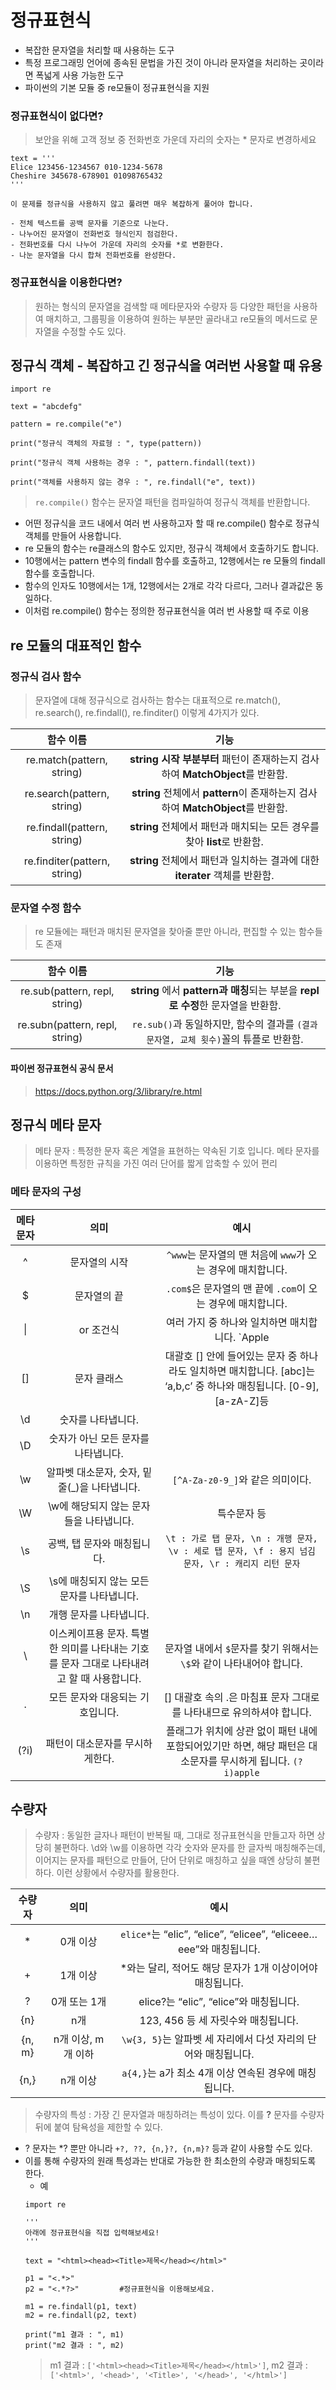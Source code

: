 # 정규표현식

- 복잡한 문자열을 처리할 때 사용하는 도구
- 특정 프로그래밍 언어에 종속된 문법을 가진 것이 아니라 문자열을 처리하는 곳이라면 폭넓게 사용 가능한 도구
- 파이썬의 기본 모듈 중 re모듈이 정규표현식을 지원

### 정규표현식이 없다면?

> 보안을 위해 고객 정보 중 전화번호 가운데 자리의 숫자는 * 문자로 변경하세요
```
text = '''
Elice 123456-1234567 010-1234-5678
Cheshire 345678-678901 01098765432
'''
```
    이 문제를 정규식을 사용하지 않고 풀려면 매우 복잡하게 풀어야 합니다.

    - 전체 텍스트를 공백 문자를 기준으로 나눈다.
    - 나누어진 문자열이 전화번호 형식인지 점검한다.
    - 전화번호를 다시 나누어 가운데 자리의 숫자를 *로 변환한다.
    - 나눈 문자열을 다시 합쳐 전화번호를 완성한다.

### 정규표현식을 이용한다면?

> 원하는 형식의 문자열을 검색할 때 메타문자와 수량자 등 다양한 패턴을 사용하여 매치하고, 
그룹핑을 이용하여 원하는 부분만 골라내고 re모듈의 메서드로 문자열을 수정할 수도 있다.

## 정규식 객체 - 복잡하고 긴 정규식을 여러번 사용할 때 유용

```
import re

text = "abcdefg"

pattern = re.compile("e")

print("정규식 객체의 자료형 : ", type(pattern))

print("정규식 객체 사용하는 경우 : ", pattern.findall(text))

print("객체를 사용하지 않는 경우 : ", re.findall("e", text))
```

> ```re.compile()``` 함수는 문자열 패턴을 컴파일하여 정규식 객체를 반환합니다.

- 어떤 정규식을 코드 내에서 여러 번 사용하고자 할 때 re.compile() 함수로 정규식 객체를 만들어 사용합니다.
- re 모듈의 함수는 re클래스의 함수도 있지만, 정규식 객체에서 호출하기도 합니다.
- 10행에서는 pattern 변수의 findall 함수를 호출하고, 12행에서는 re 모듈의 findall 함수를 호출합니다.
- 함수의 인자도 10행에서는 1개, 12행에서는 2개로 각각 다르다, 그러나 결과값은 동일하다.
- 이처럼 re.compile() 함수는 정의한 정규표현식을 여러 번 사용할 때 주로 이용

## re 모듈의 대표적인 함수

### 정규식 검사 함수

> 문자열에 대해 정규식으로 검사하는 함수는 대표적으로 re.match(), re.search(), re.findall(), re.finditer() 이렇게 4가지가 있다.

| 함수 이름 | 기능 |
|:---:|:---:|
| re.match(pattern, string)	| **string** **시작 부분부터** 패턴이 존재하는지 검사하여 **MatchObject**를 반환함. |
| re.search(pattern, string) | **string** 전체에서 **pattern**이 존재하는지 검사하여 **MatchObject**를 반환함. |
| re.findall(pattern, string) | **string** 전체에서 패턴과 매치되는 모든 경우를 찾아 **list**로 반환함. |
| re.finditer(pattern, string) | **string** 전체에서 패턴과 일치하는 결과에 대한 **iterater** 객체를 반환함. |

### 문자열 수정 함수

> re 모듈에는 패턴과 매치된 문자열을 찾아줄 뿐만 아니라, 편집할 수 있는 함수들도 존재

| 함수 이름 | 기능 |
|:---:|:---:|
| re.sub(pattern, repl, string)	| **string** 에서 **pattern과 매칭**되는 부분을 **repl로 수정**한 문자열을 반환함. |
| re.subn(pattern, repl, string) | ```re.sub()```과 동일하지만, 함수의 결과를 ```(결과 문자열, 교체 횟수)```꼴의 튜플로 반환함. |

#### 파이썬 정규표현식 공식 문서 

> <https://docs.python.org/3/library/re.html>

## 정규식 메타 문자

> 메타 문자 : 특정한 문자 혹은 계열을 표현하는 약속된 기호 입니다. 메타 문자를 이용하면 특정한 규칙을 가진 여러 단어를 짧게 압축할 수 있어 편리

### 메타 문자의 구성

| 메타 문자 | 의미 | 예시 |
|:---:|:---:|:---:|
| ^	| 문자열의 시작 | ```^www```는 문자열의 맨 처음에 ```www```가 오는 경우에 매치합니다. |
| $	| 문자열의 끝 | ```.com$```은 문자열의 맨 끝에 ```.com```이 오는 경우에 매치합니다. |
| \| | or 조건식 | 여러 가지 중 하나와 일치하면 매치합니다. `Apple |
| [] | 문자 클래스 | 대괄호 [] 안에 들어있는 문자 중 하나라도 일치하면 매치합니다. [abc]는 ‘a,b,c’ 중 하나와 매칭됩니다. [0-9],[a-zA-Z]등 |
| \d | 숫자를 나타냅니다. | |
| \D | 숫자가 아닌 모든 문자를 나타냅니다. | |
| \w | 알파벳 대소문자, 숫자, 밑줄(_)을 나타냅니다.	| ```[^A-Za-z0-9_]```와 같은 의미이다. |
| \W | \w에 해당되지 않는 문자들을 나타냅니다. | 특수문자 등 |
| \s | 공백, 탭 문자와 매칭됩니다. | ```\t : 가로 탭 문자, \n : 개행 문자, \v : 세로 탭 문자, \f : 용지 넘김 문자, \r : 캐리지 리턴 문자``` |
| \S | \s에 매칭되지 않는 모든 문자를 나타냅니다. | |
| \n | 개행 문자를 나타냅니다. | |
| \	| 이스케이프용 문자. 특별한 의미를 나타내는 기호를 문자 그대로 나타내려고 할 때 사용합니다. | 문자열 내에서 ```$```문자를 찾기 위해서는 ```\$```와 같이 나타내어야 합니다. |
| .	| 모든 문자와 대응되는 기호입니다. | [] 대괄호 속의 .은 마침표 문자 그대로를 나타내므로 유의하셔야 합니다. |
| (?i)	| 패턴이 대소문자를 무시하게한다. | 플래그가 위치에 상관 없이 패턴 내에 포함되어있기만 하면, 해당 패턴은 대소문자를 무시하게 됩니다. ```(?i)apple``` |

## 수량자

> 수량자 : 동일한 글자나 패턴이 반복될 때, 그대로 정규표현식을 만들고자 하면 상당히 불편하다.
\d와 \w를 이용하면 각각 숫자와 문자를 한 글자씩 매칭해주는데, 이어지는 문자를 패턴으로 만들어, 단어 단위로 매칭하고 싶을 때엔 상당히 불편하다. 이런 상황에서 수량자를 활용한다.

| 수량자 | 의미 | 예시 |
|:---:|:---:|:---:|
| *	| 0개 이상 | ```elice*```는 “elic”, “elice”, “elicee”, “eliceee…eee”와 매칭됩니다. |
| +	| 1개 이상 | *와는 달리, 적어도 해당 문자가 1개 이상이어야 매칭됩니다. |
| ?	| 0개 또는 1개 | elice?는 “elic”, “elice”와 매칭됩니다. |
| {n} | n개 | 123, 456 등 세 자릿수와 매칭됩니다. |
| {n, m} | n개 이상, m개 이하 | ```\w{3, 5}```는 알파벳 세 자리에서 다섯 자리의 단어와 매칭됩니다. |
| {n,} | n개 이상 | ```a{4,}```는 a가 최소 4개 이상 연속된 경우에 매칭됩니다. |

> 수량자의 특성 : 가장 긴 문자열과 매칭하려는 특성이 있다. 이를 **?** 문자를 수량자 뒤에 붙여 탐욕성을 제한할 수 있다.
- ? 문자는 *? 뿐만 아니라 ```+?, ??, {n,}?, {n,m}?``` 등과 같이 사용할 수도 있다.
- 이를 통해 수량자의 원래 특성과는 반대로 가능한 한 최소한의 수량과 매칭되도록 한다.
    - 예 
    ```
    import re

    '''
    아래에 정규표현식을 직접 입력해보세요!
    '''

    text = "<html><head><Title>제목</head></html>"

    p1 = "<.*>"
    p2 = "<.*?>"         #정규표현식을 이용해보세요.

    m1 = re.findall(p1, text)
    m2 = re.findall(p2, text)

    print("m1 결과 : ", m1)
    print("m2 결과 : ", m2)
    ```
    > m1 결과 :  ```['<html><head><Title>제목</head></html>']```, m2 결과 :  ```['<html>', '<head>', '<Title>', '</head>', '</html>']```

